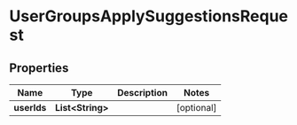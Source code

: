 

# UserGroupsApplySuggestionsRequest


## Properties

| Name | Type | Description | Notes |
|------------ | ------------- | ------------- | -------------|
|**userIds** | **List&lt;String&gt;** |  |  [optional] |



